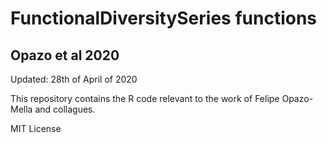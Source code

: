 # FunctionalDiversitySeries functions
## Opazo et al 2020

Updated: 28th of April of 2020

This repository contains the R code relevant to the work of Felipe Opazo-Mella and collagues. 

MIT License
